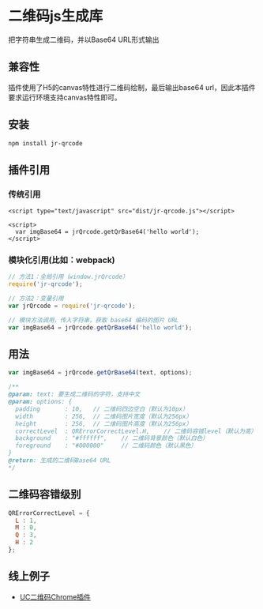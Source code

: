 # 二维码js生成库 #
把字符串生成二维码，并以Base64 URL形式输出

## 兼容性 ##
插件使用了H5的canvas特性进行二维码绘制，最后输出base64 url，因此本插件要求运行环境支持canvas特性即可。

## 安装 ##

```bash
npm install jr-qrcode
```

## 插件引用 ##
### 传统引用 ###

```
<script type="text/javascript" src="dist/jr-qrcode.js"></script>

<script>
  var imgBase64 = jrQrcode.getQrBase64('hello world');
</script>
```

### 模块化引用(比如：webpack) ###

```js
// 方法1：全局引用（window.jrQrcode）
require('jr-qrcode');

// 方法2：变量引用
var jrQrcode = require('jr-qrcode');

// 模块方法调用，传入字符串，获取 base64 编码的图片 URL
var imgBase64 = jrQrcode.getQrBase64('hello world');
```

## 用法 ##

```js
var imgBase64 = jrQrcode.getQrBase64(text, options);

/**
@param: text: 要生成二维码的字符，支持中文
@param: options: {
  padding       : 10,   // 二维码四边空白（默认为10px）
  width         : 256,  // 二维码图片宽度（默认为256px）
  height        : 256,  // 二维码图片高度（默认为256px）
  correctLevel  : QRErrorCorrectLevel.H,    // 二维码容错level（默认为高）
  background    : "#ffffff",    // 二维码背景颜色（默认白色）
  foreground    : "#000000"     // 二维码颜色（默认黑色）
}
@return: 生成的二维码Base64 URL
*/
```

## 二维码容错级别 ##

```js
QRErrorCorrectLevel = {
  L : 1,
  M : 0,
  Q : 3,
  H : 2
};
```

## 线上例子  
*	[UC二维码Chrome插件](https://chrome.google.com/webstore/detail/uc-qr-code/nhelohnehpahakjoklmodmogclacjgdj?spm=0.0.0.0.Xew8fP&hl=zh-CN "UC二维码Chrome插件")
